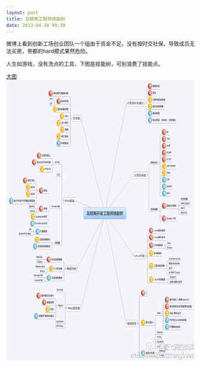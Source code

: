 ```yaml
---
layout: post
title: 互联网工程师技能树
date: 2013-04-18 09:39
---
```


微博上看到创新工场创业团队一个组由于资金不足，没有按时交社保，导致成员无法买房，帝都的hard模式果然危险。

人生如游戏，没有洗点的工具，下图是技能树，可别浪费了技能点。

<!--break-->

[大图](/images/skill.jpg)
<img src="/images/skill.jpg"  alt="互联网工程师技能树" height="750" width="750"/>

